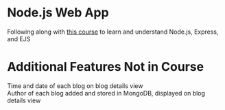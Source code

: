 ﻿# Node.js Web App
Following along with [this course](https://www.youtube.com/playlist?list=PL4cUxeGkcC9jsz4LDYc6kv3ymONOKxwBU) to learn and understand Node.js, Express, and EJS

# Additional Features Not in Course 
Time and date of each blog on blog details view  
Author of each blog added and stored in MongoDB, displayed on blog details view  
